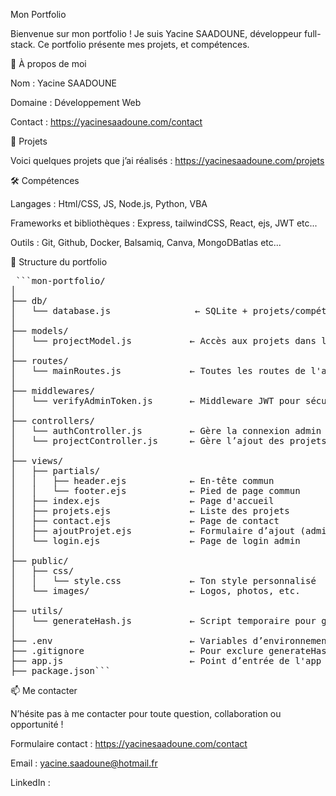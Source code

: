 Mon Portfolio

Bienvenue sur mon portfolio !
Je suis Yacine SAADOUNE, développeur full-stack. Ce portfolio présente mes projets, et compétences.

🚀 À propos de moi

Nom : Yacine SAADOUNE

Domaine : Développement Web

Contact : https://yacinesaadoune.com/contact

💼 Projets

Voici quelques projets que j’ai réalisés : https://yacinesaadoune.com/projets


🛠️ Compétences

Langages : Html/CSS, JS, Node.js, Python, VBA

Frameworks et bibliothèques : Express, tailwindCSS, React, ejs, JWT etc...

Outils : Git, Github, Docker, Balsamiq, Canva, MongoDBatlas etc...

📂 Structure du portfolio

<pre lang="md"> ```mon-portfolio/
│
├── db/
│   └── database.js                ← SQLite + projets/compétences
│
├── models/
│   └── projectModel.js           ← Accès aux projets dans la base
│
├── routes/
│   └── mainRoutes.js             ← Toutes les routes de l'app
│
├── middlewares/
│   └── verifyAdminToken.js       ← Middleware JWT pour sécuriser les routes admin
│
├── controllers/
│   └── authController.js         ← Gère la connexion admin + génération token
│   └── projectController.js      ← Gère l’ajout des projets, etc.
│
├── views/
│   ├── partials/
│   │   ├── header.ejs            ← En-tête commun
│   │   └── footer.ejs            ← Pied de page commun
│   ├── index.ejs                 ← Page d'accueil
│   ├── projets.ejs               ← Liste des projets
│   ├── contact.ejs               ← Page de contact
│   ├── ajoutProjet.ejs           ← Formulaire d’ajout (admin)
│   └── login.ejs                 ← Page de login admin
│
├── public/
│   ├── css/
│   │   └── style.css             ← Ton style personnalisé
│   └── images/                   ← Logos, photos, etc.
│
├── utils/
│   └── generateHash.js           ← Script temporaire pour générer le hash du mot de passe (développement uniquement)
│
├── .env                          ← Variables d’environnement (JWT_SECRET, etc.)
├── .gitignore                    ← Pour exclure generateHash.js ou .env
├── app.js                        ← Point d’entrée de l'app Express
├── package.json``` </pre>

📫 Me contacter

N’hésite pas à me contacter pour toute question, collaboration ou opportunité !

Formulaire contact : https://yacinesaadoune.com/contact

Email : yacine.saadoune@hotmail.fr

LinkedIn : 
